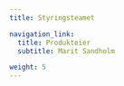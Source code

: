 ```yaml
---
title: Styringsteamet

navigation_link:
  title: Produkteier
  subtitle: Marit Sandholm

weight: 5
---
```

